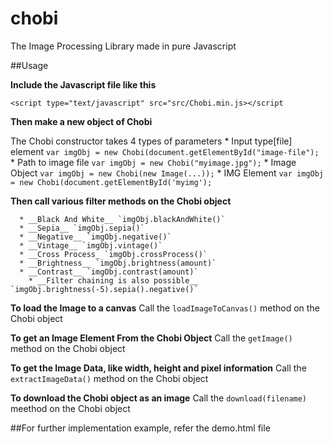 # chobi
The Image Processing Library made in pure Javascript

##Usage

  __Include the Javascript file like this__
  
  `<script type="text/javascript" src="src/Chobi.min.js></script`
  
  __Then make a new object of Chobi__
  
  The Chobi constructor takes 4 types of parameters
      * Input type[file] element
        `var imgObj = new Chobi(document.getElementById("image-file");`
      * Path to image file
        `var imgObj = new Chobi("myimage.jpg");`
      * Image Object
        `var imgObj = new Chobi(new Image(...));`
      * IMG Element
        `var imgObj = new Chobi(document.getElementById('myimg');`
  
  __Then call various filter methods on the Chobi object__
  
      * __Black And White__ `imgObj.blackAndWhite()`
      * __Sepia__ `imgObj.sepia()`
      * __Negative__ `imgObj.negative()`
      * __Vintage__ `imgObj.vintage()`
      * __Cross Process_ `imgObj.crossProcess()`
      * __Brightness__ `imgObj.brightness(amount)`
      * __Contrast__ `imgObj.contrast(amount)`
    	* __Filter chaining is also possible__ `imgObj.brightness(-5).sepia().negative()`
    	
  __To load the Image to a canvas__
      Call the `loadImageToCanvas()` method on the Chobi object
  
  __To get an Image Element From the Chobi Object__
      Call the `getImage()` method on the Chobi object
      
  __To get the Image Data, like width, height and pixel information__
      Call the `extractImageData()` method on the Chobi object
      
  __To download the Chobi object as an image__
      Call the `download(filename)` meethod on the Chobi object
      
  
  ##For further implementation example, refer the demo.html file
